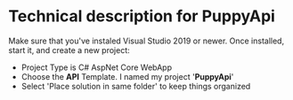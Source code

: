 # Technical description for PuppyApi
Make sure that you've instaled Visual Studio 2019 or newer. 
Once installed, start it, and create a new project: 

* Project Type is C# AspNet Core WebApp
* Choose the **API** Template. I named my project '**PuppyApi**'
* Select 'Place solution in same folder' to keep things organized

